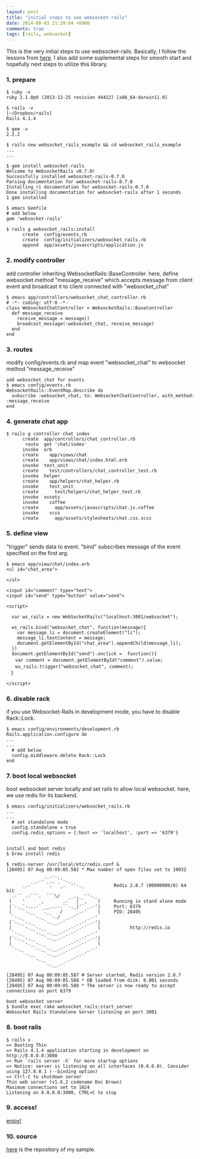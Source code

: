 ```yaml
---
layout: post
title: "initial steps to use websocket-rails"
date: 2014-08-03 21:39:04 +0900
comments: true
tags: [rails, websocket]
---
```


This is the very initial steps to use websocket-rails.
Basically, I follow the lessons from [here](http://www.school.ctc-g.co.jp/columns/masuidrive/masuidrive14.html).
I also add some suplemental steps for smooth start and hopefully next steps to utilize this library.

### 1. prepare
```
$ ruby -v
ruby 2.1.0p0 (2013-12-25 revision 44422) [x86_64-darwin11.0]

$ rails -v                                                                                                                                                   [~/Dropbox/rails]
Rails 4.1.4

$ gem -v
2.2.2

$ rails new websocket_rails_example && cd websocket_rails_example
...
...

$ gem install websocket-rails
Welcome to WebsocketRails v0.7.0!
Successfully installed websocket-rails-0.7.0
Parsing documentation for websocket-rails-0.7.0
Installing ri documentation for websocket-rails-0.7.0
Done installing documentation for websocket-rails after 1 seconds
1 gem installed

$ emacs Gemfile
# add below
gem 'websocket-rails'

$ rails g websocket_rails:install
      create  config/events.rb
      create  config/initializers/websocket_rails.rb
      append  app/assets/javascripts/application.js

```
### 2. modify controller
add controller inheriting WebsocketRails::BaseController.
here, define websocket method "message_receive" which accepts message from client event and broadcast it to client connected with "websocket_chat"
```
$ emacs app/controllers/websocket_chat_controller.rb
# -*- coding: utf-8 -*-                                                                                                                                                                         
class WebsocketChatController < WebsocketRails::BaseController
  def message_receive
    receive_message = message()
    broadcast_message(:websocket_chat, receive_message)
  end
end

```
### 3. routes
modify config/events.rb and map event "websocket_chat" to websocket method "message_receive"
```
add websocket_chat for events
$ emacs config/events.rb
WebsocketRails::EventMap.describe do
  subscribe :websocket_chat, to: WebsocketChatController, with_method: :message_receive
end
```
### 4. generate chat app
```
$ rails g controller chat index
      create  app/controllers/chat_controller.rb
       route  get 'chat/index'
      invoke  erb
      create    app/views/chat
      create    app/views/chat/index.html.erb
      invoke  test_unit
      create    test/controllers/chat_controller_test.rb
      invoke  helper
      create    app/helpers/chat_helper.rb
      invoke    test_unit
      create      test/helpers/chat_helper_test.rb
      invoke  assets
      invoke    coffee
      create      app/assets/javascripts/chat.js.coffee
      invoke    scss
      create      app/assets/stylesheets/chat.css.scss
```
### 5. define view
"trigger" sends data to event. "bind" subscribes message of the event specified on the first arg.
```
$ emacs app/view/chat/index.erb
<ul id="chat_area">

</ul>

<input id="comment" type="text">
<input id="send" type="button" value="send">

<script>

  var ws_rails = new WebSocketRails("localhost:3001/websocket");

  ws_rails.bind("websocket_chat", function(message){
    var message_li = document.createElement("li");
    message_li.textContent = message;
    document.getElementById("chat_area").appendChild(message_li);
  })
  document.getElementById("send").onclick =  function(){
　　var comment = document.getElementById("comment").value;
　　ws_rails.trigger("websocket_chat", comment);
　}

</script>

```


### 6. disable rack
if you use Websocket-Rails in development mode, you have to disable Rack::Lock.
```
$ emacs config/environments/development.rb
Rails.application.configure do
...
...
  # add below
  config.middleware.delete Rack::Lock
end
```
### 7. boot local websocket
boot websocket server locally and set rails to allow local websocket. here, we use redis for its backend.
```
$ emacs config/initializers/websocket_rails.rb
...
...
  # set standalone mode
  config.standalone = true
  config.redis_options = {:host => 'localhost', :port => '6379'}


install and boot redis
$ brew install redis

$ redis-server /usr/local/etc/redis.conf &
[28495] 07 Aug 00:09:05.582 * Max number of open files set to 10032
                _._                                                  
           _.-``__ ''-._                                             
      _.-``    `.  `_.  ''-._           Redis 2.8.7 (00000000/0) 64 bit
  .-`` .-```.  ```\/    _.,_ ''-._                                   
 (    '      ,       .-`  | `,    )     Running in stand alone mode
 |`-._`-...-` __...-.``-._|'` _.-'|     Port: 6379
 |    `-._   `._    /     _.-'    |     PID: 28495
  `-._    `-._  `-./  _.-'    _.-'                                   
 |`-._`-._    `-.__.-'    _.-'_.-'|                                  
 |    `-._`-._        _.-'_.-'    |           http://redis.io        
  `-._    `-._`-.__.-'_.-'    _.-'                                   
 |`-._`-._    `-.__.-'    _.-'_.-'|                                  
 |    `-._`-._        _.-'_.-'    |                                  
  `-._    `-._`-.__.-'_.-'    _.-'                                   
      `-._    `-.__.-'    _.-'                                       
          `-._        _.-'                                           
              `-.__.-'                                               

[28495] 07 Aug 00:09:05.587 # Server started, Redis version 2.8.7
[28495] 07 Aug 00:09:05.588 * DB loaded from disk: 0.001 seconds
[28495] 07 Aug 00:09:05.588 * The server is now ready to accept connections on port 6379

boot websocket server
$ bundle exec rake websocket_rails:start_server
Websocket Rails Standalone Server listening on port 3001

```

### 8. boot rails
```
$ rails s
=> Booting Thin
=> Rails 4.1.4 application starting in development on http://0.0.0.0:3000
=> Run `rails server -h` for more startup options
=> Notice: server is listening on all interfaces (0.0.0.0). Consider using 127.0.0.1 (--binding option)
=> Ctrl-C to shutdown server
Thin web server (v1.6.2 codename Doc Brown)
Maximum connections set to 1024
Listening on 0.0.0.0:3000, CTRL+C to stop
```

### 9. access!
[enjoy!](http://localhost:3000/chat/index)

### 10. source
[here](https://github.com/tgib23/websocket_rails_example) is the repository of my sample.
